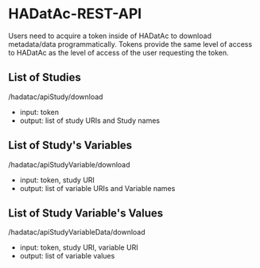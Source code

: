 # HADatAc-REST-API

Users need to acquire a token inside of HADatAc to download metadata/data programmatically. Tokens provide the same level of access to HADatAc as the level of access of the user requesting the token.

## List of Studies

/hadatac/apiStudy/download

* input: token
* output: list of study URIs and Study names

## List of Study's Variables

/hadatac/apiStudyVariable/download

* input: token, study URI
* output: list of variable URIs and Variable names

## List of Study Variable's Values

/hadatac/apiStudyVariableData/download

* input: token, study URI, variable URI
* output: list of variable values

